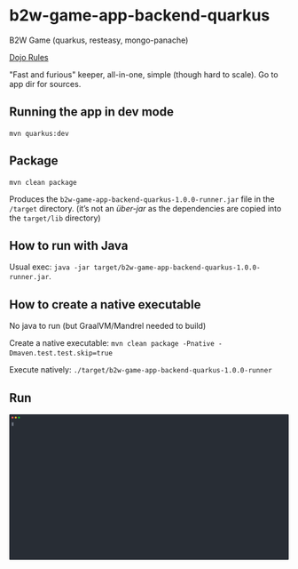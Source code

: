 # b2w-game-app-backend-quarkus

B2W Game (quarkus, resteasy, mongo-panache)

[Dojo Rules](app/game-planet-service-api/src/site/markdown/specs.md)

"Fast and furious" keeper, all-in-one, simple (though hard to scale). Go to app dir for sources.

## Running the app in dev mode

```
mvn quarkus:dev
```

## Package 

```
mvn clean package
```

Produces the `b2w-game-app-backend-quarkus-1.0.0-runner.jar` file in the `/target` directory.
(it’s not an _über-jar_ as the dependencies are copied into the `target/lib` directory)

## How to run with Java

Usual exec: `java -jar target/b2w-game-app-backend-quarkus-1.0.0-runner.jar`.

## How to create a native executable

No java to run (but GraalVM/Mandrel needed to build)

Create a native executable: `mvn clean package -Pnative -Dmaven.test.test.skip=true`

Execute natively: `./target/b2w-game-app-backend-quarkus-1.0.0-runner`

## Run

![Console](./data/b2w-game.svg)

